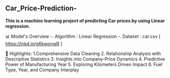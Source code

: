 ## Car_Price-Prediction-
**This is a machine learning project of predicting Car prices by using Linear regression.**

📊 Model's Overview 
-. Algorithm : Linear Regression
-. Dataset : car.csv [ https://lnkd.in/g6kwpnwR ]

📝 Highlights:
1.Comprehensive Data Cleaning
2. Relationship Analysis with Descriptive Statistics
3. Insights into Company-Price Dynamics
4. Predictive Power of Manufacturing Year
5. Exploring Kilometers Driven Impact
6. Fuel Type, Year, and Company Interplay




